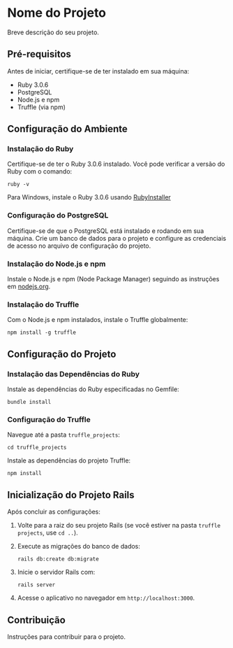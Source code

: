 # Nome do Projeto

Breve descrição do seu projeto.

## Pré-requisitos

Antes de iniciar, certifique-se de ter instalado em sua máquina:

- Ruby 3.0.6
- PostgreSQL
- Node.js e npm
- Truffle (via npm)

## Configuração do Ambiente

### Instalação do Ruby

Certifique-se de ter o Ruby 3.0.6 instalado. Você pode verificar a versão do Ruby com o comando:

`ruby -v`

Para Windows, instale o Ruby 3.0.6 usando [RubyInstaller](https://github.com/oneclick/rubyinstaller2/releases/download/RubyInstaller-3.0.6-1/rubyinstaller-devkit-3.0.6-1-x64.exe)

### Configuração do PostgreSQL

Certifique-se de que o PostgreSQL está instalado e rodando em sua máquina. Crie um banco de dados para o projeto e configure as credenciais de acesso no arquivo de configuração do projeto.

### Instalação do Node.js e npm

Instale o Node.js e npm (Node Package Manager) seguindo as instruções em [nodejs.org](https://nodejs.org/).

### Instalação do Truffle

Com o Node.js e npm instalados, instale o Truffle globalmente:

`npm install -g truffle`


## Configuração do Projeto

### Instalação das Dependências do Ruby

Instale as dependências do Ruby especificadas no Gemfile:

`bundle install`


### Configuração do Truffle

Navegue até a pasta `truffle_projects`:

`cd truffle_projects`


Instale as dependências do projeto Truffle:

`npm install`



## Inicialização do Projeto Rails

Após concluir as configurações:

1. Volte para a raiz do seu projeto Rails (se você estiver na pasta `truffle projects`, use `cd ..`).
2. Execute as migrações do banco de dados:

    `rails db:create db:migrate`

3. Inicie o servidor Rails com:

    `rails server`

4. Acesse o aplicativo no navegador em `http://localhost:3000`.

## Contribuição

Instruções para contribuir para o projeto.

